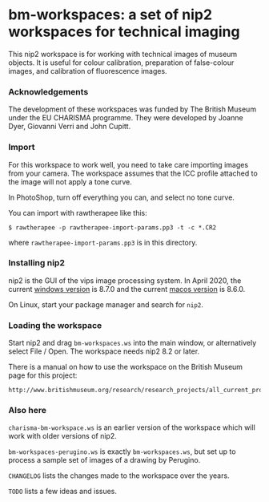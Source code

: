 # bm-workspaces: a set of nip2 workspaces for technical imaging

This nip2 workspace is for working with technical images of museum
objects. It is useful for colour calibration, preparation of false-colour
images, and calibration of fluorescence images. 

### Acknowledgements

The development of these workspaces was funded by The British Museum under 
the EU CHARISMA programme. They were developed by Joanne Dyer, Giovanni Verri
and John Cupitt. 

### Import

For this workspace to work well, you need to take care importing images from 
your camera. The workspace assumes that the ICC profile attached to the image
will not apply a tone curve.

In PhotoShop, turn off everything you can, and select no tone curve. 

You can import with rawtherapee like this:

	$ rawtherapee -p rawtherapee-import-params.pp3 -t -c *.CR2

where `rawtherapee-import-params.pp3` is in this directory. 

### Installing nip2

nip2 is the GUI of the vips image processing
system. In April 2020, the current [windows
version](https://github.com/libvips/nip2/releases/download/v8.7.0/nip2-8.7.0-setup.zip)
is 8.7.0 and the current [macos
version](https://github.com/libvips/nip2/releases/download/v8.6.0-beta2/nip2-8.6.0-beta2.app.dmg)
is 8.6.0.

On Linux, start your package manager and search for `nip2`.

### Loading the workspace

Start nip2 and drag `bm-workspaces.ws` into the main window, or alternatively
select File / Open. The workspace needs nip2 8.2 or later. 

There is a manual on how to use the workspace on the British Museum page for
this project:

	http://www.britishmuseum.org/research/research_projects/all_current_projects/charisma/technical_imaging.aspx

### Also here

`charisma-bm-workspace.ws` is an earlier version of the workspace which will
work with older versions of nip2.

`bm-workspaces-perugino.ws` is exactly `bm-workspaces.ws`, but set up to
process a sample set of images of a drawing by Perugino.

`CHANGELOG` lists the changes made to the workspace over the years. 

`TODO` lists a few ideas and issues. 

